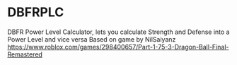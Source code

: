 # DBFRPLC
DBFR Power Level Calculator, lets you calculate Strength and Defense into a Power Level and vice versa
Based on game by NilSaiyanz
https://www.roblox.com/games/298400657/Part-1-75-3-Dragon-Ball-Final-Remastered
